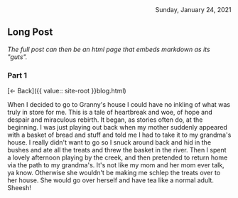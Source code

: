 <div style="text-align: right">Sunday, January 24, 2021</div>

## Long Post

_The full post can then be an html page that embeds markdown as its "guts"._

### Part 1

[<- Back]({{ value:: site-root }}blog.html)

When I decided to go to Granny's house I could have no inkling of what was truly in store for me.
This is a tale of heartbreak and woe, of hope and despair and miraculous rebirth. It began,
as stories often do, at the beginning. I was just playing out back when my mother suddenly
appeared with a basket of bread and stuff and told me I had to take it to my grandma's 
house. I really didn't want to go so I snuck around back and hid in the bushes and ate 
all the treats and threw the basket in the river. Then I spent a lovely afternoon playing
by the creek, and then pretended to return home via the path to my grandma's. It's not
like my mom and her mom ever talk, ya know. Otherwise she wouldn't be making me schlep
the treats over to her house. She would go over herself and have tea like a normal adult. Sheesh!

<br />
